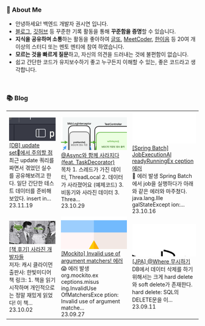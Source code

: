 ### 🚀 About Me

- 안녕하세요! 백엔드 개발자 권시연 입니다.
- [블로그](https://yeonyeon.tistory.com/), [깃허브](https://github.com/yeon-06) 등 꾸준한 기록 활동을 통해 **꾸준함을 증명**할 수 있습니다.
- **지식을 공유하며 소통**하는 활동을 좋아하여 [글또](https://www.notion.so/ac5b18a482fb4df497d4e8257ad4d516), [MeetCoder](https://github.com/Meet-Coder-Study/posting-review), [한이음](https://www.hanium.or.kr/portal/index.do) 등 20여 개 이상의 스터디 또는 멘토 멘티에 참여 하였습니다.
- **모르는 것을 빠르게 질문**하고, 자신의 의견을 드러내는 것에 불편함이 없습니다.
- 쉽고 간단한 코드가 유지보수하기 좋고 누구든지 이해할 수 있는, 좋은 코드라고 생각합니다.

<br/>

### 📚 Blog
<table><tbody><tr>
<td>
    <a href="https://yeonyeon.tistory.com/319">
        <img width="100%" src="/img/3583331331420179169.png"/><br/>
        <div>[DB] update set에서 주의할 점 </div>
    </a>
    <div>최근 update 쿼리를 짜면서 겪었던 실수를 공유해보려고 한다. 일단 간단한 테스트 데이터를 준비해보았다. insert in...</div>
    <div>23.11.19</div>
</td>
<td>
    <a href="https://yeonyeon.tistory.com/318">
        <img width="100%" src="/img/2817523029929966726.png"/><br/>
        <div>@Async와 함께 사라지다 (feat. TaskDecorator)  </div>
    </a>
    <div>목차 1. 스레드가 가진 데이터, ThreadLocal 2. 데이터가 사라졌어요 (예제코드) 3. 비동기와 사라진 데이터 3. Threa...</div>
    <div>23.10.29</div>
</td>
<td>
    <a href="https://yeonyeon.tistory.com/317">
        <img width="100%" src="/img/3281229132157783436.png"/><br/>
        <div>[Spring Batch] JobExecutionAl readyRunningEx ception 에러 </div>
    </a>
    <div>🤯 에러 발생 Spring Batch에서 job을 실행하다가 아래와 같은 에러와 마주쳤다. java.lang.Ille galStateExcept ion:...</div>
    <div>23.10.16</div>
</td>
</tr>
<tr>
<td>
    <a href="https://yeonyeon.tistory.com/316">
        <img width="100%" src="/img/7534592562959803788.png"/><br/>
        <div>[책 후기] 사라진 개발자들 </div>
    </a>
    <div>저자: 캐시 클라이먼 출판사: 한빛미디어 책 링크:  1. 책을 읽기 시작하며 개인적으로는 정말 재밌게 읽었다! 이 책...</div>
    <div>23.10.02</div>
</td>
<td>
    <a href="https://yeonyeon.tistory.com/315">
        <img width="100%" src="/img/8020313879850488722.png"/><br/>
        <div>[Mockito] Invalid use of argument matchers! 에러 </div>
    </a>
    <div>😱 에러 발생 org.mockito.ex ceptions.misus ing.InvalidUse OfMatchersExce ption: Invalid use of argument matche...</div>
    <div>23.09.27</div>
</td>
<td>
    <a href="https://yeonyeon.tistory.com/314">
        <img width="100%" src="/img/9022262146897307735.png"/><br/>
        <div>[JPA] @Where 무시하기 </div>
    </a>
    <div>DB에서 데이터 삭제를 하기 위해서는 크게 hard delete와 soft delete가 존재한다. hard delete: SQL의 DELETE문을 이...</div>
    <div>23.09.11</div>
</td>
</tr>
</tbody></table>